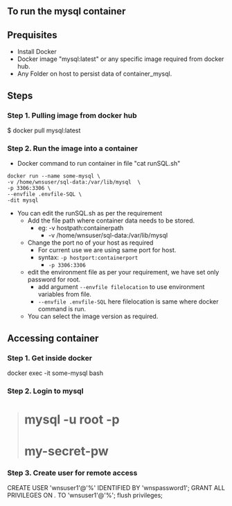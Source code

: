 ## To run the mysql container
## Prequisites
* Install Docker 
* Docker image "mysql:latest" or any specific image required from docker hub.
* Any Folder on host to persist data of container_mysql.
  
## Steps
### Step 1. Pulling image from docker hub
$ docker pull mysql:latest

### Step 2. Run the image into a container
* Docker command to run container in file "cat runSQL.sh"
```
docker run --name some-mysql \
-v /home/wnsuser/sql-data:/var/lib/mysql  \
-p 3306:3306 \
--envfile .envfile-SQL \
-dit mysql
```
* You can edit the runSQL.sh as per the requirement
  * Add the file path where container data needs to be stored.
    * eg: -v hostpath:containerpath
      * -v /home/wnsuser/sql-data:/var/lib/mysql
  * Change the port no of your host as required
    * For current use we are using same port for host.
    * syntax: `-p hostport:containerport`
      * `-p 3306:3306`
  * edit the environment file as per your requirement, we have set only password for root.
    * add argument  `--envfile filelocation` to use environment variables from file.
    * `--envfile .envfile-SQL` here filelocation is same where docker command is run.
  * You can select the image version as required.

## Accessing container
### Step 1. Get inside docker
docker exec -it some-mysql bash

### Step 2. Login to mysql
># mysql -u root -p
># my-secret-pw

### Step 3. Create user for remote access
CREATE USER 'wnsuser1'@'%' IDENTIFIED BY 'wnspassword1';
GRANT ALL PRIVILEGES ON *.* TO 'wnsuser1'@'%';
flush privileges;

